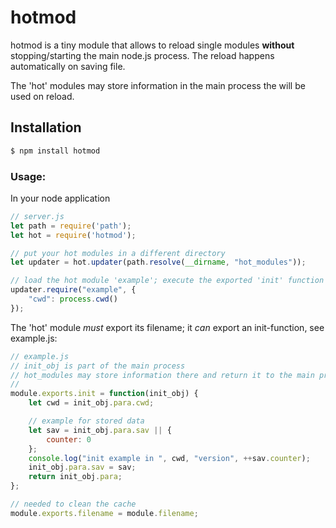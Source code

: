 # hotmod
hotmod is a tiny module that allows to reload single modules __without__ stopping/starting the 
main node.js process. The reload happens automatically on saving file. 

The 'hot' modules may store information in the main process the will be used on reload. 


## Installation

```sh
$ npm install hotmod
```

### Usage:
In your node application

```js
// server.js
let path = require('path');
let hot = require('hotmod');

// put your hot modules in a different directory
let updater = hot.updater(path.resolve(__dirname, "hot_modules"));

// load the hot module 'example'; execute the exported 'init' function with the optional parameter 'cwd'
updater.require("example", {
	"cwd": process.cwd()
});

```

The 'hot' module *must* export its filename; it *can* export an init-function, see example.js:

```js
// example.js
// init_obj is part of the main process
// hot_modules may store information there and return it to the main process
// 
module.exports.init = function(init_obj) {
	let cwd = init_obj.para.cwd;

	// example for stored data
	let sav = init_obj.para.sav || {
		counter: 0
	};
	console.log("init example in ", cwd, "version", ++sav.counter);
	init_obj.para.sav = sav;
	return init_obj.para;
};

// needed to clean the cache
module.exports.filename = module.filename;
```